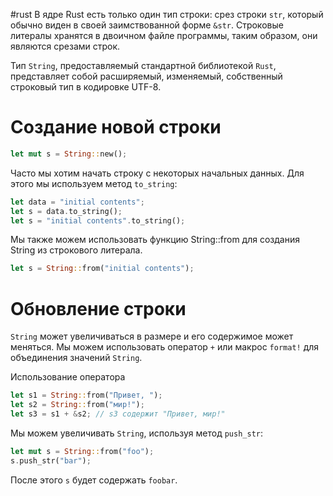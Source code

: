 #rust 
В ядре Rust есть только один тип строки: срез строки `str`, который обычно виден в своей заимствованной форме `&str`. Строковые литералы хранятся в двоичном файле программы, таким образом, они являются срезами строк. 

Тип `String`, предоставляемый стандартной библиотекой `Rust`, представляет собой расширяемый, изменяемый, собственный строковый тип в кодировке UTF-8.

# Создание новой строки

```rust
let mut s = String::new();
```

Часто мы хотим начать строку с некоторых начальных данных. Для этого мы используем метод `to_string`:

```rust
let data = "initial contents";
let s = data.to_string();
let s = "initial contents".to_string();
```

Мы также можем использовать функцию String::from для создания String из строкового литерала.

```rust
let s = String::from("initial contents");
```

# Обновление строки
`String` может увеличиваться в размере и его содержимое может меняться. Мы можем использовать оператор `+` или макрос `format!` для объединения значений `String`.

Использование оператора

```rust
let s1 = String::from("Привет, ");
let s2 = String::from("мир!");
let s3 = s1 + &s2; // s3 содержит "Привет, мир!"
```

Мы можем увеличивать `String`, используя метод `push_str`:

```rust
let mut s = String::from("foo");
s.push_str("bar");
```

После этого `s` будет содержать `foobar`.